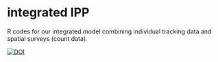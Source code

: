 # integrated IPP

R codes for our integrated model combining individual tracking data and spatial surveys (count data).



[![DOI](https://zenodo.org/badge/DOI/10.5281/zenodo.15260611.svg)](https://doi.org/10.5281/zenodo.15260611)




